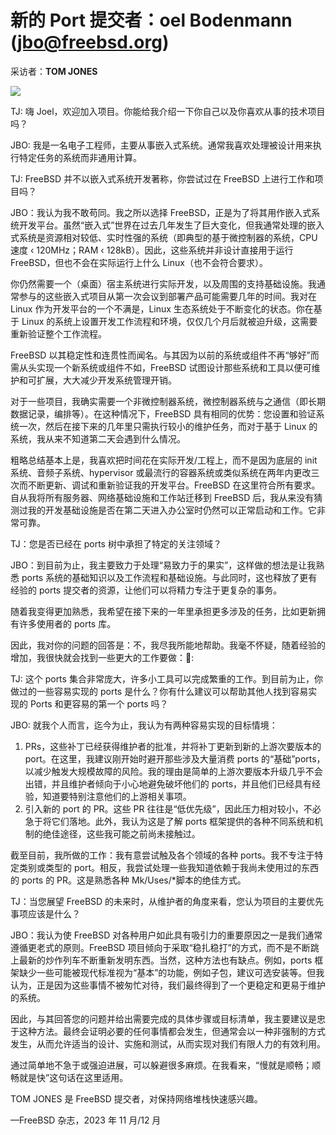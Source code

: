 # 新的 Port 提交者：oel Bodenmann (jbo@freebsd.org)

采访者：**TOM JONES**

![](https://freebsdfoundation.org/wp-content/uploads/2024/01/Bodenmann.jpg)

TJ: 嗨 Joel，欢迎加入项目。你能给我介绍一下你自己以及你喜欢从事的技术项目吗？

JBO: 我是一名电子工程师，主要从事嵌入式系统。通常我喜欢处理被设计用来执行特定任务的系统而非通用计算。

TJ: FreeBSD 并不以嵌入式系统开发著称，你尝试过在 FreeBSD 上进行工作和项目吗？

JBO：我认为我不敢苟同。我之所以选择 FreeBSD，正是为了将其用作嵌入式系统开发平台。虽然“嵌入式”世界在过去几年发生了巨大变化，但我通常处理的嵌入式系统是资源相对较低、实时性强的系统（即典型的基于微控制器的系统，CPU 速度 ‹ 120MHz；RAM ‹ 128kB）。因此，这些系统并非设计直接用于运行 FreeBSD，但也不会在实际运行上什么 Linux（也不会符合要求）。

你仍然需要一个（桌面）宿主系统进行实际开发，以及周围的支持基础设施。我通常参与的这些嵌入式项目从第一次会议到部署产品可能需要几年的时间。我对在 Linux 作为开发平台的一个不满是，Linux 生态系统处于不断变化的状态。你在基于 Linux 的系统上设置开发工作流程和环境，仅仅几个月后就被迫升级，这需要重新验证整个工作流程。

FreeBSD 以其稳定性和连贯性而闻名。与其因为以前的系统或组件不再“够好”而需从头实现一个新系统或组件不如，FreeBSD 试图设计那些系统和工具以便可维护和可扩展，大大减少开发系统管理开销。

对于一些项目，我确实需要一个非微控制器系统，微控制器系统与之通信（即长期数据记录，编排等）。在这种情况下，FreeBSD 具有相同的优势：您设置和验证系统一次，然后在接下来的几年里只需执行较小的维护任务，而对于基于 Linux 的系统，我从来不知道第二天会遇到什么情况。

粗略总结基本上是，我喜欢把时间花在实际开发/工程上，而不是因为底层的 init 系统、音频子系统、hypervisor 或最流行的容器系统或类似系统在两年内更改三次而不断更新、调试和重新验证我的开发平台。FreeBSD 在这里符合所有要求。自从我将所有服务器、网络基础设施和工作站迁移到 FreeBSD 后，我从来没有猜测过我的开发基础设施是否在第二天进入办公室时仍然可以正常启动和工作。它非常可靠。

TJ：您是否已经在 ports 树中承担了特定的关注领域？

JBO：到目前为止，我主要致力于处理“易致力于的果实”，这样做的想法是让我熟悉 ports 系统的基础知识以及工作流程和基础设施。与此同时，这也释放了更有经验的 ports 提交者的资源，让他们可以将精力专注于更复杂的事务。

随着我变得更加熟悉，我希望在接下来的一年里承担更多涉及的任务，比如更新拥有许多使用者的 ports 库。

因此，我对你的问题的回答是：不，我尽我所能地帮助。我毫不怀疑，随着经验的增加，我很快就会找到一些更大的工作要做：🙂:

TJ: 这个 ports 集合非常庞大，许多小工具可以完成繁重的工作。到目前为止，你做过的一些容易实现的 ports 是什么？你有什么建议可以帮助其他人找到容易实现的 Ports 和更容易的第一个 ports 吗？

JBO: 就我个人而言，迄今为止，我认为有两种容易实现的目标情境：

1. PRs，这些补丁已经获得维护者的批准，并将补丁更新到新的上游次要版本的 port。在这里，我建议刚开始时避开那些涉及大量消费 ports 的“基础”ports，以减少触发大规模故障的风险。我的理由是简单的上游次要版本升级几乎不会出错，并且维护者倾向于小心地避免破坏他们的 ports，并且他们已经具有经验，知道要特别注意他们的上游相关事项。
2. 引入新的 port 的 PR。这些 PR 往往是“低优先级”，因此压力相对较小，不必急于将它们落地。此外，我认为这是了解 ports 框架提供的各种不同系统和机制的绝佳途径，这些我可能之前尚未接触过。

截至目前，我所做的工作：我有意尝试触及各个领域的各种 ports。我不专注于特定类别或类型的 port。相反，我尝试处理一些我知道依赖于我尚未使用过的东西的 ports 的 PR。这是熟悉各种 Mk/Uses/\*脚本的绝佳方式。

TJ：当您展望 FreeBSD 的未来时，从维护者的角度来看，您认为项目的主要优先事项应该是什么？

JBO：我认为使 FreeBSD 对各种用户如此具有吸引力的重要原因之一是我们通常遵循更老式的原则。FreeBSD 项目倾向于采取“稳扎稳打”的方式，而不是不断跳上最新的炒作列车不断重新发明东西。当然，这种方法也有缺点。例如，ports 框架缺少一些可能被现代标准视为“基本”的功能，例如子包，建议可选安装等。但我认为，正是因为这些事情不被匆忙对待，我们最终得到了一个更稳定和更易于维护的系统。

因此，与其回答您的问题并给出需要完成的具体步骤或目标清单，我主要建议是忠于这种方法。最终会证明必要的任何事情都会发生，但通常会以一种非强制的方式发生，从而允许适当的设计、实施和测试，从而实现对我们有限人力的有效利用。

通过简单地不急于或强迫进展，可以躲避很多麻烦。在我看来，“慢就是顺畅；顺畅就是快”这句话在这里适用。

TOM JONES 是 FreeBSD 提交者，对保持网络堆栈快速感兴趣。

—FreeBSD 杂志，2023 年 11 月/12 月
